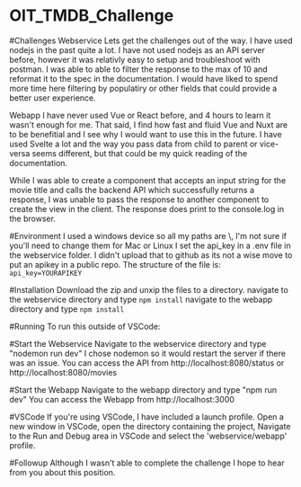 # OIT_TMDB_Challenge

#Challenges
Webservice
Lets get the challenges out of the way. I have used nodejs in the past quite a lot. I have not used nodejs as an API server before, however it was relativly easy to setup and troubleshoot with postman. I was able to able to filter the response to the max of 10 and reformat it to the spec in the documentation. I would have liked to spend more time here filtering by populatiry or other fields that could provide a better user experience.

Webapp
I have never used Vue or React before, and 4 hours to learn it wasn't enough for me. That said, I find how fast and fluid Vue and Nuxt are to be benefitial and I see why I would want to use this in the future. I have used Svelte a lot and the way you pass data from child to parent or vice-versa seems different, but that could be my quick reading of the documentation. 

While I was able to create a component that accepts an input string for the movie title and calls the backend API which successfully returns a response, I was unable to pass the response to another component to create the view in the client. The response does print to the console.log in the browser.

#Environment
I used a windows device so all my paths are \\, I'm not sure if you'll need to change them for Mac or Linux
I set the api_key in a .env file in the webservice folder. I didn't upload that to github as its not a wise move to put an apikey in a public repo. The structure of the file is: ```api_key=YOURAPIKEY```

#Installation
Download the zip and unxip the files to a directory.
navigate to the webservice directory and type ```npm install```
navigate to the webapp directory and type ```npm install```

#Running
To run this outside of VSCode:

#Start the Webservice
Navigate to the webservice directory and type "nodemon run dev"
I chose nodemon so it would restart the server if there was an issue.
You can access the API from http://localhost:8080/status or http://localhost:8080/movies

#Start the Webapp
Navigate to the webapp directory and type "npm run dev"
You can access the Webapp from http://localhost:3000

#VSCode
If you're using VSCode, I have included a launch profile.
Open a new window in VSCode, open the directory containing the project, Navigate to the Run and Debug area in VSCode and select the 'webservice/webapp' profile.

#Followup
Although I wasn't able to complete the challenge I hope to hear from you about this position.
